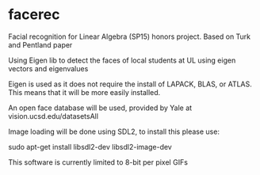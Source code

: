 # facerec
Facial recognition for Linear Algebra (SP15) honors project.  Based on Turk and Pentland paper

Using Eigen lib to detect the faces of local students at UL using eigen vectors and eigenvalues

Eigen is used as it does not require the install of LAPACK, BLAS, or ATLAS.  This means that it will be more easily installed.  

An open face database will be used, provided by Yale at vision.ucsd.edu/datasetsAll

Image loading will be done using SDL2, to install this please use:

sudo apt-get install libsdl2-dev libsdl2-image-dev

This software is currently limited to 8-bit per pixel GIFs
